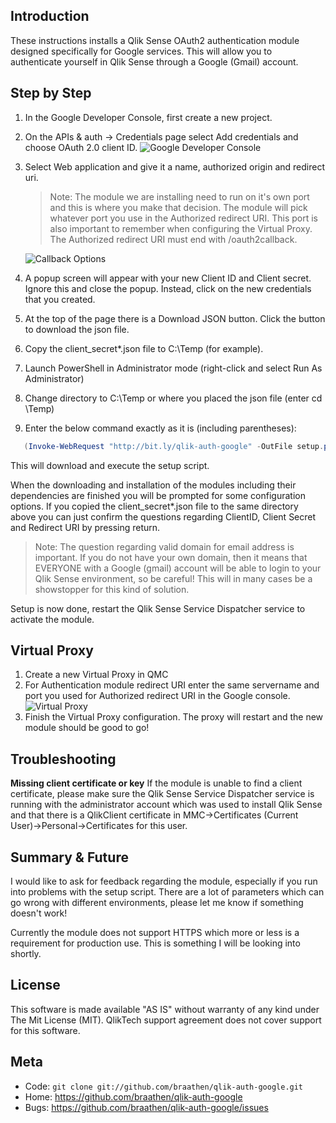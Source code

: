 Introduction
------------

These instructions installs a Qlik Sense OAuth2 authentication module designed specifically for Google services. This will allow you to authenticate yourself in Qlik Sense through a Google (Gmail) account.

Step by Step
------------

1. In the Google Developer Console, first create a new project.
2. On the APIs & auth -> Credentials page select Add credentials and choose OAuth 2.0 client ID.
![Google Developer Console](https://raw.githubusercontent.com/braathen/qlik-auth-google/master/images/step1.png)
3. Select Web application and give it a name, authorized origin and redirect uri.

   > Note: The module we are installing need to run on it's own port and this is where you
   > make that decision. The module will pick whatever port you use in the Authorized
   > redirect URI. This port is also important to remember when configuring the Virtual
   > Proxy. The Authorized redirect URI must end with /oauth2callback.

   ![Callback Options](https://raw.githubusercontent.com/braathen/qlik-auth-google/master/images/step2.png)
4. A popup screen will appear with your new Client ID and Client secret. Ignore this and close the popup. Instead, click on the new credentials that you created.
5. At the top of the page there is a Download JSON button. Click the button to download the json file.
6. Copy the client_secret*.json file to C:\Temp (for example).
7. Launch PowerShell in Administrator mode (right-click and select Run As Administrator)
8. Change directory to C:\Temp or where you placed the json file (enter cd \Temp)
9. Enter the below command exactly as it is (including parentheses):

```powershell
   (Invoke-WebRequest "http://bit.ly/qlik-auth-google" -OutFile setup.ps1) | .\setup.ps1
```

This will download and execute the setup script.

When the downloading and installation of the modules including their dependencies are finished you will be prompted for some configuration options. If you copied the client_secret*.json file to the same directory above you can just confirm the questions regarding ClientID, Client Secret and Redirect URI by pressing return.

> Note: The question regarding valid domain for email address is important. If you do not
> have your own domain, then it means that EVERYONE with a Google (gmail) account will be
> able to login to your Qlik Sense environment, so be careful! This will in many cases be
> a showstopper for this kind of solution.

Setup is now done, restart the Qlik Sense Service Dispatcher service to activate the module.

Virtual Proxy
-------------

1. Create a new Virtual Proxy in QMC
2. For Authentication module redirect URI enter the same servername and port you used for Authorized redirect URI in the Google console.
![Virtual Proxy](https://raw.githubusercontent.com/braathen/qlik-auth-google/master/images/step3.png)
3. Finish the Virtual Proxy configuration. The proxy will restart and the new module should be good to go!

Troubleshooting
---------------

**Missing client certificate or key**
If the module is unable to find a client certificate, please make sure the Qlik Sense Service Dispatcher service is running with the administrator account which was used to install Qlik Sense and that there is a QlikClient certificate in MMC->Certificates (Current User)->Personal->Certificates for this user.

Summary & Future
----------------

I would like to ask for feedback regarding the module, especially if you run into problems with the setup script. There are a lot of parameters which can go wrong with different environments, please let me know if something doesn't work!

Currently the module does not support HTTPS which more or less is a requirement for production use. This is something I will be looking into shortly.

License
-------

This software is made available "AS IS" without warranty of any kind under The Mit License (MIT). QlikTech support agreement does not cover support for this software.

Meta
----

* Code: `git clone git://github.com/braathen/qlik-auth-google.git`
* Home: <https://github.com/braathen/qlik-auth-google>
* Bugs: <https://github.com/braathen/qlik-auth-google/issues>
